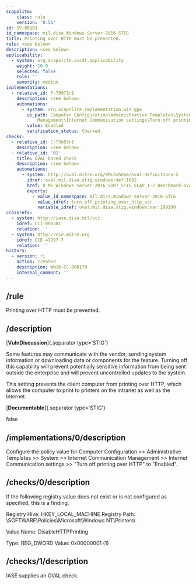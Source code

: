 ```yaml
---
scapolite:
    class: rule
    version: '0.51'
id: SV-88181
id_namespace: mil.disa.Windows-Server-2016-STIG
title: Printing over HTTP must be prevented.
rule: <see below>
description: <see below>
applicability:
  - system: org.scapolite.xccdf.applicability
    weight: 10.0
    selected: false
    role: ''
    severity: medium
implementations:
  - relative_id: F-79971r1
    description: <see below>
    automations:
      - system: org.scapolite.implementation.win_gpo
        ui_path: Computer Configuration\Administrative Templates\System\Internet Communication
            Management\Internet Communication settings\Turn off printing over HTTP
        value: Enabled
        verification_status: Checked.
checks:
  - relative_id: C-73603r1
    description: <see below>
  - relative_id: '01'
    title: OVAL-based check
    description: <see below>
    automations:
      - system: http://oval.mitre.org/XMLSchema/oval-definitions-5
        idref: oval:mil.disa.stig.windows:def:1092
        href: U_MS_Windows_Server_2016_V1R7_STIG_SCAP_1-2_Benchmark-oval.xml
        exports:
          - value_id_namespace: mil.disa.Windows-Server-2016-STIG
            value_idref: turn_off_printing_over_http_var
            variable_idref: oval:mil.disa.stig.windows:var:109200
crossrefs:
  - system: http://iase.disa.mil/cci
    idref: CCI-000381
    relation: ''
  - system: http://cce.mitre.org
    idref: CCE-47297-7
    relation: ''
history:
  - version: r1
    action: created
    description: WN16-CC-000170
    internal_comment: ''
---
```



## /rule

Printing over HTTP must be prevented.

## /description

[**VulnDiscussion**]{.separator type='STIG'}

Some features may communicate with the vendor, sending system information or downloading data or components for the feature. Turning off this capability will prevent potentially sensitive information from being sent outside the enterprise and will prevent uncontrolled updates to the system.

This setting prevents the client computer from printing over HTTP, which allows the computer to print to printers on the intranet as well as the Internet.

[**Documentable**]{.separator type='STIG'}

false

## /implementations/0/description

Configure the policy value for Computer Configuration >> Administrative Templates >> System >> Internet Communication Management >> Internet Communication settings >> "Turn off printing over HTTP" to "Enabled".

## /checks/0/description

If the following registry value does not exist or is not configured as specified, this is a finding.

Registry Hive: HKEY_LOCAL_MACHINE
Registry Path: \SOFTWARE\Policies\Microsoft\Windows NT\Printers\

Value Name: DisableHTTPPrinting

Type: REG_DWORD
Value: 0x00000001 (1)

## /checks/1/description

IASE supplies an OVAL check.

